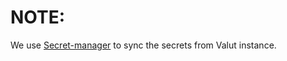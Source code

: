 # NOTE:
We use [Secret-manager](https://github.com/tuenti/secrets-manager) to sync the secrets from Valut instance.